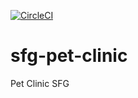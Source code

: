 [![CircleCI](https://circleci.com/gh/Fastus001/sfg-pet-clinic.svg?style=svg)](https://circleci.com/gh/Fastus001/sfg-pet-clinic)
# sfg-pet-clinic

Pet Clinic SFG

